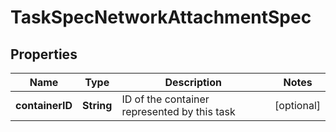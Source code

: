 
# TaskSpecNetworkAttachmentSpec

## Properties
Name | Type | Description | Notes
------------ | ------------- | ------------- | -------------
**containerID** | **String** | ID of the container represented by this task |  [optional]



